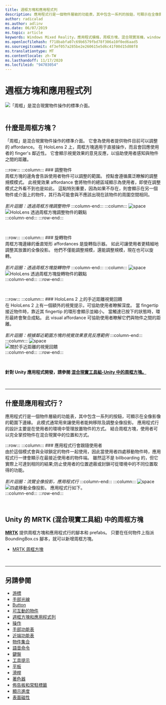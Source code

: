 ```yaml
---
title: 週框方塊和應用程式列
description: 應用程式行是一個物件層級的功能表，其中包含一系列的按鈕，可顯示在全像影像的範圍下邊緣。
author: radicalad
ms.author: adlinv
ms.date: 06/07/2019
ms.topic: article
keywords: Windows Mixed Reality，應用程式橫條，周框方塊，混合現實耳機，windows Mixed Reality 耳機，虛擬實境耳機、HoloLens、MRTK、混合現實工具組
ms.openlocfilehash: f718babfa07c69b6579fbd78f306a10f0ed6aad5
ms.sourcegitcommit: 4f3ef057a285be2e260615e5d6c41f00d15d08f8
ms.translationtype: MT
ms.contentlocale: zh-TW
ms.lasthandoff: 11/17/2020
ms.locfileid: "94703054"
---
```

# <a name="bounding-box-and-app-bar"></a>週框方塊和應用程式列
![「周框」是混合現實物件操作的標準介面。](images/UX_Hero_BoundingBox.jpg)<br>
<br>

## <a name="what-is-the-bounding-box"></a>什麼是周框方塊？

「周框」是混合現實物件操作的標準介面。 它會為使用者提供物件目前可以調整的 affordance。 在 HoloLens 2 上，周框方塊適用于直接操作，而且會回應使用者的 finger's 鄰近性。 它會顯示視覺效果的意見反應，以協助使用者感知與物件之間的距離。

:::row:::
    :::column:::
        ### <a name="scaling-an-objectbr"></a>調整物件<br>
        周框方塊的邊角會告訴使用者物件可以調整的範圍。 控點會遵循廣泛瞭解的調整規模模式。 此視覺效果 affordance 會將物件的總區域顯示為使用者，即使在調整模式之外看不到也是如此。 這點特別重要，因為如果不存在，則會顯示在另一個物件或介面上的物件，其行為可能會與不應該出現在該物件的周圍空間相同。<br>
        <br>
        *影片迴圈：透過周框方塊調整物件*
    :::column-end:::
        :::column:::
        ![space](images/spacer-20x582.png)<br>
       ![HoloLens 透過周框方塊調整物件的觀點](images/HoloLens2_BoundingBox.gif)<br>
    :::column-end:::
:::row-end:::

<br>

:::row:::
    :::column:::
        ### <a name="rotating-an-objectbr"></a>旋轉物件<br>
        周框方塊邊緣的垂直矩形 affordances 是旋轉指示器。 如此可讓使用者更精細地調整其放置的全像投影。 他們不僅能調整規模，還能調整規模，現在也可以旋轉。<br>
        <br>
        *影片迴圈：透過周框方塊旋轉物件*
    :::column-end:::
        :::column:::
        ![space](images/spacer-20x582.png)<br>
       ![HoloLens 透過周框方塊旋轉物件的觀點](images/HoloLens2_BoundingBox_Rotate.gif)<br>
    :::column-end:::
:::row-end:::

<br>

:::row:::
    :::column:::
        ### <a name="visual-feedback-on-hand-proximity-on-hololens-2br"></a>HoloLens 2 上的手近距離視覺回饋<br>
        在 HoloLens 2 上有一個額外的視覺提示，可協助使用者瞭解深度。 當 fingertip 接近物件時，靠近其 fingertip 的環形會顯示並縮小。 當觸達已按下的狀態時，環形最終會聚合成點。 此 visual affordance 可協助使用者瞭解它們與物件之間的距離。<br>
        <br>
        *影片迴圈：根據鄰近範圍方塊的視覺效果意見反應範例*
    :::column-end:::
        :::column:::
        ![space](images/spacer-20x582.png)<br>
       ![關於手近距離的視覺回饋](images/HoloLens2_Proximity.gif)<br>
    :::column-end:::
:::row-end:::

<br>

**針對 Unity 應用程式開發，請參閱 [混合現實工具組-Unity 中的周框方塊。](https://microsoft.github.io/MixedRealityToolkit-Unity/Documentation/README_BoundingBox.html)**

<br>

---

## <a name="what-is-the-app-bar"></a>什麼是應用程式行？

應用程式行是一個物件層級的功能表，其中包含一系列的按鈕，可顯示在全像影像的範圍下邊緣。 此模式通常用來讓使用者能夠移除及調整全像投影。 應用程式行的設計主要是在使用者的環境中管理放置物件的方式。 結合周框方塊，使用者可以完全掌控物件在混合現實中的位置和方式。

:::row:::
    :::column:::
        ### <a name="the-app-bar-follows-the-userbr"></a>應用程式行會跟隨使用者<br>
        由於這個模式會與全球鎖定的物件一起使用，因此當使用者四處移動物件時，應用程式行一律會顯示在最接近使用者的物件端。 雖然這不是 billboarding 的，但它實際上可達到相同的結果;防止使用者的位置遮蔽或封鎖可從環境中的不同位置取得的功能。 <br>
        <br>
        *影片迴圈：流覽全像投影，應用程式行*
    :::column-end:::
        :::column:::
        ![space](images/spacer-20x582.png)<br>
       ![四處移動全像投影。 應用程式行如下。](images/HoloLens2_AppBarFollowing.gif)<br>
    :::column-end:::
:::row-end:::

<br>


## <a name="bounding-box-in-mrtk-mixed-reality-toolkit-for-unity"></a>Unity 的 MRTK (混合現實工具組) 中的周框方塊
**[MRTK](https://github.com/Microsoft/MixedRealityToolkit-Unity)** 提供周框方塊和應用程式行的腳本和 prefabs。 只要在任何物件上指派 BoundingBox.cs 腳本，就可以新增周框方塊。

* [MRTK 周框方塊](https://microsoft.github.io/MixedRealityToolkit-Unity/Documentation/README_BoundingBox.html)


<br>

---


## <a name="see-also"></a>另請參閱

* [游標](cursors.md)
* [手部光線](point-and-commit.md)
* [Button](button.md)
* [可互動的物件](interactable-object.md)
* [週框方塊和應用程式列](app-bar-and-bounding-box.md)
* [操作](direct-manipulation.md)
* [手部功能表](hand-menu.md)
* [近端功能表](near-menu.md)
* [物件集合](object-collection.md)
* [語音命令](voice-input.md)
* [鍵盤](keyboard.md)
* [工具提示](tooltip.md)
* [平板](slate.md)
* [滑桿](slider.md)
* [著色器](shader.md)
* [佈告板和常駐標籤](billboarding-and-tag-along.md)
* [顯示進度](progress.md)
* [表面磁性](surface-magnetism.md)
